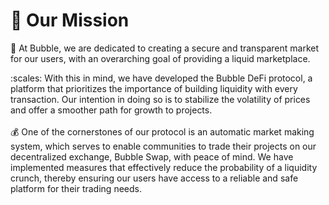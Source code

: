 # 📶 Our Mission

:dart: At Bubble, we are dedicated to creating a secure and transparent market for our users, with an overarching goal of providing a liquid marketplace.&#x20;

:scales: With this in mind, we have developed the Bubble DeFi protocol, a platform that prioritizes the importance of building liquidity with every transaction. Our intention in doing so is to stabilize the volatility of prices and offer a smoother path for growth to projects.\
\
:moneybag: One of the cornerstones of our protocol is an automatic market making system, which serves to enable communities to trade their projects on our decentralized exchange, Bubble Swap, with peace of mind. We have implemented measures that effectively reduce the probability of a liquidity crunch, thereby ensuring our users have access to a reliable and safe platform for their trading needs.


